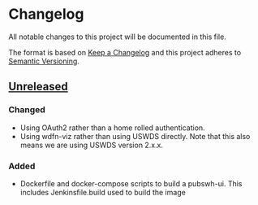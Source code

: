 # Changelog
All notable changes to this project will be documented in this file.

The format is based on [Keep a Changelog](http://keepachangelog.com/en/1.0.0/)
and this project adheres to [Semantic Versioning](http://semver.org/spec/v2.0.0.html).

## [Unreleased]
### Changed
-   Using OAuth2 rather than a home rolled authentication.
-   Using wdfn-viz rather than using USWDS directly. Note that this also means we are using USWDS version 2.x.x.

### Added
-   Dockerfile and docker-compose scripts to build a pubswh-ui. This includes Jenkinsfile.build used to build the image

[Unreleased]: https://github.com/NWQMC/WQP_UI/master